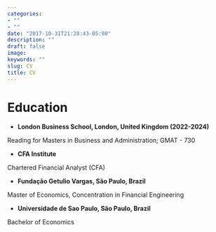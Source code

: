 ```yaml
---
categories:
- ""
- ""
date: "2017-10-31T21:28:43-05:00"
description: ""
draft: false
image: 
keywords: ""
slug: CV
title: CV
---
```


# Education

-   **London Business School, London, United Kingdom (2022-2024)**

Reading for Masters in Business and Administration; GMAT - 730

-   **CFA Institute**

Chartered Financial Analyst (CFA)

-   **Fundação Getulio Vargas, São Paulo, Brazil**

Master of Economics, Concentration in Financial Engineering

-   **Universidade de Sao Paulo, São Paulo, Brazil**

Bachelor of Economics
